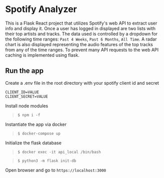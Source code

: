 # Spotify Analyzer

This is a Flask React project that utilizes Spotify's web API to extract user info and display it.
Once a user has logged in displayed are two lists with their top artists and tracks. The data used is controlled by a dropdown for the following time ranges: `Past 4 Weeks`, `Past 6 Months`, `All Time`.
A radar chart is also displayed representing the audio features of the top tracks from any of the time ranges.
To prevent many API requests to the web API caching is implemented using flask.

## Run the app

Create a .env file in the root directory with your spotify client id and secret
```
CLIENT_ID=VALUE
CLIENT_SECRET=VALUE
```
Install node modules
> `$ npm i -f`

Instantiate the app via docker
> `$ docker-compose up`

Initialize the flask database 
> `$ docker exec -it api_local /bin/bash`

> `$ python3 -m flask init-db`

Open browser and go to `https://localhost:3000`
